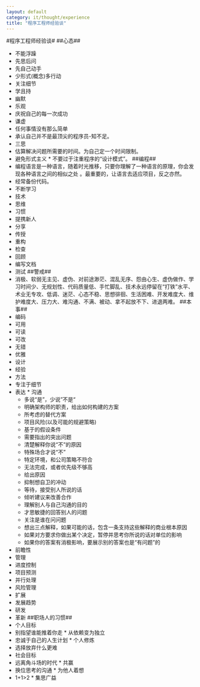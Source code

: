 ```yaml
---
layout: default
category: it/thought/experience
title: "程序工程师经验谈"
---
```


#程序工程师经验谈#
##心态##
*  不能浮躁
  *  先思后问
  *  先自己动手
  *  少形式(概念)多行动
  *  关注细节
  *  学且持
*  幽默
*  乐观
  *  庆祝自己的每一次成功
*  谦虚
  *  任何事情没有那么简单
  *  承认自己并不是最顶尖的程序员-知不足。  
*  三思
  *  估算解决问题所需要的时间。为自己定一个时间限制。
  *  避免形式主义
    *  不要过于注重程序的“设计模式”。 
##编程##
*  编程语言是一种语言，随着时光推移，只要你理解了一种语言的原理，你会发现各种语言之间的相似之处 。最重要的，让语言去适应项目，反之亦然。 
*  经常备份代码。 
*  不断学习
  *  技术
  *  思维
  *  习惯
*  提携新人
  *  分享
  *  传授
*  重构
  *  检查
  *  回顾
*  编写文档
*  测试
##警戒##
*  消极、软弱无主见、虚伪、对前途渺茫、混乱无序、怨由心生、虚伪做作、学习时间少、无规划性、代码质量低、手忙脚乱、技术永远停留在“打铁”水平、术业无专攻、低调、迷茫、心态不稳、思想徘徊、生活困难、开发难度大、维护难度大、压力大、难沟通、不满、被动、拿不起放不下、进退两难。 
##本事##
*  编码
  *  可用
  *  可读
  *  可改
  *  无错
  *  优雅
*  设计
  *  经验
  *  方法
  *  专注于细节
  *  表达
    *  沟通
      *  多说“是”，少说”不是“
        *  明确架构师的职责，给出如何构建的方案
        *  所考虑的替代方案
        *  项目风险(以及可能的规避策略)
        *  基于的假设条件
        *  需要指出的突出问题
        *  清楚解释你说“不”的原因
      *  特殊场合才说“不”
        *  特定环境，和公司策略不符合
        *  无法完成，或者优先级不够高
        *  给出原因
      *  抑制想自卫的冲动
        *  等待，接受别人所说的话
      *  倾听建议来改善合作
      *  理解别人与自己沟通的目的
      *  才思敏捷的回答别人的问题
        *  关注是谁在问问题
        *  想出三点解释，如果可能的话，包含一条支持这些解释的商业根本原因
        *  如果对方要求你做出某个决定，暂停并思考你所说的话对单位的影响
        *  如果你的答案有消极影响，要展示别的答案也是“有问题”的
  *  前瞻性
*  管理
  *  进度控制
  *  项目预测
  *  并行处理
  *  风险管理
*  扩展
  *  发展趋势
  *  研发
  *  革新
##职场人的习惯##
*  个人目标
  *  别指望谁能推着你走
    *  从依赖变为独立
  *  忠诚于自己的人生计划
    *  个人修炼
  *  选择放弃什么更难
*  社会目标
  *  远离角斗场的时代
    *  共赢
  *  换位思考的沟通
    *  为他人着想
  *  1+1>2
    *  集思广益
